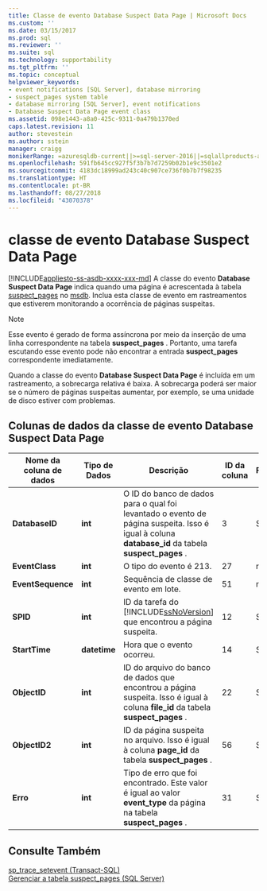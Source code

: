 ```yaml
---
title: Classe de evento Database Suspect Data Page | Microsoft Docs
ms.custom: ''
ms.date: 03/15/2017
ms.prod: sql
ms.reviewer: ''
ms.suite: sql
ms.technology: supportability
ms.tgt_pltfrm: ''
ms.topic: conceptual
helpviewer_keywords:
- event notifications [SQL Server], database mirroring
- suspect_pages system table
- database mirroring [SQL Server], event notifications
- Database Suspect Data Page event class
ms.assetid: 098e1443-a8a0-425c-9311-0a479b1370ed
caps.latest.revision: 11
author: stevestein
ms.author: sstein
manager: craigg
monikerRange: =azuresqldb-current||>=sql-server-2016||=sqlallproducts-allversions||>=sql-server-linux-2017||=azuresqldb-mi-current
ms.openlocfilehash: 591fb645cc927f5f3b7b7d7259b02b1e9c3501e2
ms.sourcegitcommit: 4183dc18999ad243c40c907ce736f0b7b7f98235
ms.translationtype: HT
ms.contentlocale: pt-BR
ms.lasthandoff: 08/27/2018
ms.locfileid: "43070378"
---
```

# <a name="database-suspect-data-page-event-class"></a>classe de evento Database Suspect Data Page
[!INCLUDE[appliesto-ss-asdb-xxxx-xxx-md](../../includes/appliesto-ss-asdb-xxxx-xxx-md.md)]
  A classe do evento **Database Suspect Data Page** indica quando uma página é acrescentada à tabela [suspect_pages](../../relational-databases/system-tables/suspect-pages-transact-sql.md) no [msdb](../../relational-databases/databases/msdb-database.md). Inclua esta classe de evento em rastreamentos que estiverem monitorando a ocorrência de páginas suspeitas.  
  
> [!NOTE]  
>  Esse evento é gerado de forma assíncrona por meio da inserção de uma linha correspondente na tabela **suspect_pages** . Portanto, uma tarefa escutando esse evento pode não encontrar a entrada **suspect_pages** correspondente imediatamente.  
  
 Quando a classe do evento **Database Suspect Data Page** é incluída em um rastreamento, a sobrecarga relativa é baixa. A sobrecarga poderá ser maior se o número de páginas suspeitas aumentar, por exemplo, se uma unidade de disco estiver com problemas.  
  
## <a name="database-suspect-data-page-event-class-data-columns"></a>Colunas de dados da classe de evento Database Suspect Data Page  
  
|Nome da coluna de dados|Tipo de Dados|Descrição|ID da coluna|Filtrável|  
|----------------------|---------------|-----------------|---------------|----------------|  
|**DatabaseID**|**int**|O ID do banco de dados para o qual foi levantado o evento de página suspeita. Isso é igual à coluna **database_id** da tabela **suspect_pages** .|3|Sim|  
|**EventClass**|**int**|O tipo do evento é 213.|27|não|  
|**EventSequence**|**int**|Sequência de classe de evento em lote.|51|não|  
|**SPID**|**int**|ID da tarefa do [!INCLUDE[ssNoVersion](../../includes/ssnoversion-md.md)] que encontrou a página suspeita.|12|Sim|  
|**StartTime**|**datetime**|Hora que o evento ocorreu.|14|Sim|  
|**ObjectID**|**int**|ID do arquivo do banco de dados que encontrou a página suspeita. Isso é igual à coluna **file_id** da tabela **suspect_pages** .|22|Sim|  
|**ObjectID2**|**int**|ID da página suspeita no arquivo. Isso é igual à coluna **page_id** da tabela **suspect_pages** .|56|Sim|  
|**Erro**|**int**|Tipo de erro que foi encontrado. Este valor é igual ao valor **event_type** da página na tabela **suspect_pages** .|31|Sim|  
  
## <a name="see-also"></a>Consulte Também  
 [sp_trace_setevent &#40;Transact-SQL&#41;](../../relational-databases/system-stored-procedures/sp-trace-setevent-transact-sql.md)   
 [Gerenciar a tabela suspect_pages &#40;SQL Server&#41;](../../relational-databases/backup-restore/manage-the-suspect-pages-table-sql-server.md)  
  
  
